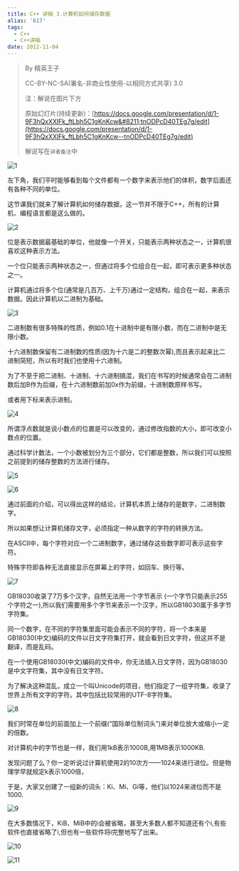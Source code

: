 ```yaml
---
title: C++ 讲稿 3.计算机如何储存数据
alias: '617'
tags:
  - C++
  - C++讲稿
date: 2012-11-04
---
```


> By 精英王子
>
>   CC-BY-NC-SA(署名-非商业性使用-以相同方式共享) 3.0
>
> 注：解说在图片下方
>
> 原始幻灯片(持续更新)：[https://docs.google.com/presentation/d/1-9F3hQxXXlFk_ftLbh5C1gKnKcw&#8211;tnODPcD40TEg7g/edit](https://docs.google.com/presentation/d/1-9F3hQxXXlFk_ftLbh5C1gKnKcw--tnODPcD40TEg7g/edit)
>
>   解说写在`讲者备注`中

![1](http://i.minus.com/ipzdmyiAnrrk9.png)

左下角，我们平时能够看到每个文件都有一个数字来表示他们的体积，数字后面还有各种不同的单位。

这节课我们就来了解计算机如何储存数据，这一节并不限于C++，所有的计算机、编程语言都是这么做的。

![2](http://i.minus.com/iXU9j73ekzj0I.png)

位是表示数据最基础的单位，他就像一个开关，只能表示两种状态之一，计算机很喜欢这种表示方法。

一个位只能表示两种状态之一，但通过将多个位组合在一起，即可表示更多种状态之一。

计算机通过将多个位(通常是几百万、上千万)通过一定结构，组合在一起，来表示数据。因此计算机以二进制为基础。

![3](http://i.minus.com/ibdnQMHg8IwKee.png)

二进制数有很多特殊的性质，例如0.1在十进制中是有限小数，而在二进制中是无限小数。

十六进制数保留有二进制数的性质(因为十六是二的整数次幂),而且表示起来比二进制简短，所以有时我们也使用十六进制。

为了不至于把二进制、十进制、十六进制搞混，我们在书写的时候通常会在二进制数后加B作为后缀，在十六进制数前加0x作为前缀，十进制数原样书写。

或者用下标来表示进制。

![4](http://i.minus.com/ij0NTGqdIVBTn.png)

所谓浮点数就是说小数点的位置是可以改变的，通过修改指数的大小，即可改变小数点的位置。

通过科学计数法，一个小数被划分为三个部分，它们都是整数，所以我们可以按照之前提到的储存整数的方法进行储存。

![5](http://i.minus.com/i7sHHyY5Mo2oe.png)

![6](http://i.minus.com/ibyexPOrDGRBlz.png)

通过前面的介绍，可以得出这样的结论，计算机本质上储存的是数字，二进制数字。

所以如果想让计算机储存文字，必须指定一种从数字的字符的转换方法。

在ASCII中，每个字符对应一个二进制数字，通过储存这些数字即可表示这些字符。

特殊字符即各种无法直接显示在屏幕上的字符，如回车、换行等。

![7](http://i.minus.com/iber5WwXfGww72.png)

GB18030收录了7万多个汉字，自然无法用一个字节表示 (一个字节只能表示255个字符之一),所以我们需要用多个字节来表示一个汉字，所以GB18030属于多字节字符集。

同一个数字，在不同的字符集里面可能会表示不同的字符，将一个本来是GB18030(中文)编码的文件以日文字符集打开，就会看到日文字符，但这并不是翻译，而是乱码。

在一个使用GB18030(中文)编码的文件中，你无法插入日文字符，因为GB18030是中文字符集，其中没有日文字符。

为了解决这种混乱，成立一个叫Unicode的项目，他们指定了一组字符集，收录了世界上所有文字的字符。其中包括比较常用的UTF-8字符集。

![8](http://i.minus.com/ibnk1zvqnqW4BG.png)

我们时常在单位的前面加上一个前缀(“国际单位制词头”)来对单位放大或缩小一定的倍数。

对计算机中的字节也是一样，我们用1kB表示1000B,用1MB表示1000KB.

发现问题了么？你一定听说过计算机使用2的10次方——1024来进行进位。但是物理学早就规定k表示1000倍，

于是，大家又创建了一组新的词头：Ki、Mi、Gi等，他们以1024来进位而不是1000.

![9](http://i.minus.com/iJmXi6PWSIQCV.png)

在大多数情况下，KiB、MiB中的i会被省略，甚至大多数人都不知道还有个i,有些软件也直接省略了i,但也有一些软件将i完整地写了出来。

![10](http://i.minus.com/iXkQJUR8LArPE.png)

![11](http://i.minus.com/ibwPeizlLHFktu.png)
